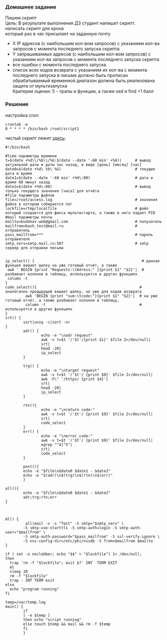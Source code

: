 ### Домашнее задание
Пишем скрипт  
Цель: В результате выполнения ДЗ студент напишет скрипт.   
написать скрипт для крона    
который раз в час присылает на заданную почту   
- X IP адресов (с наибольшим кол-вом запросов) с указанием кол-ва запросов c момента последнего запуска скрипта  
- Y запрашиваемых адресов (с наибольшим кол-вом запросов) с указанием кол-ва запросов c момента последнего запуска скрипта  
- все ошибки c момента последнего запуска  
- список всех кодов возврата с указанием их кол-ва с момента последнего запуска 
в письме должно быть прописан обрабатываемый временной диапазон должна быть реализована защита от мультизапуска  
Критерии оценки: 5 - трапы и функции, а также sed и find +1 балл  
### Решение  

настройка cron:  
```shell
crontab -e
0 * * * * /bin/bash /root/script1  
```
чистый скрипт лежит [здесь](https://github.com/dbudakov/4.bash/blob/master/script.sh):  
```shell
#!/bin/bash

#time параметры времени
t=$(date +%d\\/%b\\/%G:$(date --date '-60 min' +%H))      # вывод актуальной даты и даты час назад, в виде [день] [месяц] [час]
date0=$(date +%d\ %b\ %G)                                 # текущие дата и время
date1=$(date --date '-60 min' +%H\:00)                    # дата и время 60 минут назад
date2=$(date +%H\:00)                                     # вывод только текущего значения [часа] для отчёта
#file параметры файлов 
file=/root/access.log                                     # значения файла в котором собирается лог
lockfile=/tmp/localfile                                   # файл который создается для фикса мультистарта, а также в него падает PID
#mail параметры почты
mailto=budakov.web@gmail.com                              # получатель
mailfrom=bash_test@mail.ru                                # отправитель
pass_mailfrom=***                                         # пароль отправителя
smtp_serv=smtp.mail.ru:587                                # smtp сервер для отправки письма


ip_select() {                                                # данная функция вешает шапку на уже готовый отчёт, а также 
 awk ' BEGIN {print "Requests:\tAdress:" }{print $1" "$2}'|  # разбивает колонки в таблицу, используется в других функциях
 column -t
}
code_select(){                                              # аналогично предыдущей вешает шапку, но уже для кодов возврата
         awk 'BEGIN {print "sum:\tcode:"}{print $1" "$2}'|  # на уже готовый отчёт, а также разбивает колонки в таблицу,
         column -t                                          # используется в других функциях
}
srt() {
        sort|uniq -c|sort -nr
}
        adr() {
                echo -e "\nadr request"
                awk -v t=$t '/'$t'/{print $1}' $file 2>/dev/null|
                srt|
                head -20|
                ip_select
        }

        trg() {
                echo -e "\ntarget request"
                awk -v t=$t '/'$t'/ {print $0}' $file 2>/dev/null|
                awk -F\" '/https/ {print $4}'|
                srt|
                head -20|
                ip_select
        }

        rtn(){
                echo -e "\nreturn code:"
                awk -v t=$t '/'$t'/ {print $9}' $file 2>/dev/null|
                srt|
                code_select
        }
        err() {
                echo -e "\nerror_code:"
                awk -v t=$t '/'$t'/ {print $9}' $file 2>/dev/null|
                egrep "^4|^5"|
                srt|
                code_select
        }

        post(){
        echo -e "$file\n$date0 $date1 - $date2"
        echo -e "$(adr)\n$(trg)\n$(rtn)\n$(err)"
        }

all(){
        echo -e "$file\n$date0 $date1 - $date2"
        adr;trg;rtn;err
}



ml() {
         all|mail -v -s "Test" -S smtp="$smtp_serv" \
        -S smtp-use-starttls -S smtp-auth=login -S smtp-auth-user="$mailfrom" \
        -S smtp-auth-password="$pass_mailfrom" -S ssl-verify-ignore \
        -S nss-config-dir=/etc/pki/nssdb -S from=$mailfrom $mailto
}

if ( set -o noclobber; echo "$$" > "$lockfile") 1> /dev/null;
then
  trap 'rm -f "$lockfile"; exit $?' INT  TERM EXIT
  ml
  sleep 30
  rm -f "$lockfile"
  trap - INT TERM exit
else
  echo "program running"
fi
```
```
temp=/var/temp.log                                      
main() {
        if
        [ -e $temp ]
        then echo "script running"
        else touch $temp && mail && rm -f $temp
        fi
        }
```    

